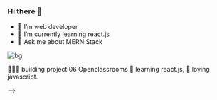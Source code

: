 ### Hi there 👋


- 🔭 I’m web developer
- 🌱 I’m currently learning react.js
- 💬 Ask me about MERN Stack


![bg][banner]



👨🏼‍💻 building project 06 Openclassrooms
🧠 learning react.js,
💜 loving javascript.



[banner]: https://github.com/saamine85/saamine85/blob/main/Banner.png
<!-- [react]: http://reactjs.org -->
<!-- 🏡 [website][website] **|** 
🐦 [twitter][twitter] **|** 
📺 [youtube][youtube] **|** 
🎥 [twitch][twitch] **|** 
📰 [newsletter][newsletter] **|** 
📦 [npm][npm] **|** 
📷 [instagram][instagram] **|** 
👔 [linkedin][linkedin] -->



<!-- 

[twitter]: https://twitter.com/bradgarropy
[youtube]: https://youtube.com/bradgarropy
[twitch]: https://twitch.tv/bradgarropy
[instagram]: https://instagram.com/bradgarropy
[linkedin]: https://linkedin.com/in/bradgarropy



<!-- Socials -->
<!-- <a href="https://twitter.com/denicmarko"><img src="https://cdn.worldvectorlogo.com/logos/twitter-6.svg" title="Twitter" alt="Marko Denic Twitter profile" width="40"/></a>
&ensp;<a href="https://www.youtube.com/c/MarkoDenic"><img src="https://cdn.worldvectorlogo.com/logos/youtube-icon.svg" title="YouTube" alt="Marko Denic YouTube profile" width="40"/></a>
&ensp;<a href="https://www.linkedin.com/in/marko-denic-full-stack-developer/"><img src="https://cdn.worldvectorlogo.com/logos/linkedin-icon-2.svg" title="Linkedin" alt="Marko Denic Linkedin account" width="30"/></a>
&ensp;<a href="https://www.instagram.com/markodenic1"><img src="https://cdn.worldvectorlogo.com/logos/instagram-5.svg" title="Instagram" alt="Marko Denic Instagram profile" width="30"/></a>
&ensp;<a href="https://www.showwcase.com/denicmarko"><img src="https://www.showwcase.com/favicon.png" title="Showwcase" alt="Marko Denic Showwcase profile" width="30"/></a>
&ensp;<a href="https://dev.to/denicmarko"><img src="https://cdn.worldvectorlogo.com/logos/devto.svg" title="DEV" alt="Marko Denic Dev.to profile" width="30"/></a>
&ensp;<a href="https://denic.hashnode.dev/"><img src="https://cdn.hashnode.com/res/hashnode/image/upload/v1611902473383/CDyAuTy75.png" title="Hashnode" alt="Marko Denic Hashnode blog" width="30"/></a>
&ensp;<a href="https://github.com/markodenic"><img src="https://cdn.worldvectorlogo.com/logos/github-icon-1.svg" title="GitHub" alt="Marko Denic GitHub profile" width="30"/></a>
<br> -->

<!-- ## ⚡ Github Stats -->


<!-- ### Let's Connect 🔗 -->

<!-- [![](https://img.shields.io/badge/linkedin-%230077B5.svg?&style=for-the-badge&logo=linkedin&logoColor=white0e76a8)](https://www.linkedin.com/in/marko-denic-full-stack-developer/)
[![](https://img.shields.io/badge/twitter-%230077B5.svg?&style=for-the-badge&logo=twitter&logoColor=white&color=00acee)](https://twitter.com/denicmarko) 
[![](https://img.shields.io/badge/instagram-%230077B5.svg?&style=for-the-badge&logo=instagram&logoColor=white&color=8a3ab9)](https://www.instagram.com/markodenic1/) -->

<!-- ### Latest Posts -->
<!-- BLOG-POST-LIST:START -->
<!-- - [WordPress Tips And Tricks](https://markodenic.com/wordpress-tips-and-tricks/)
- [10 Examples of Great Website Design](https://markodenic.com/10-examples-of-great-website-design/)
- [How to Write Long-tail Keyword Articles](https://markodenic.com/how-to-write-long-tail-keyword-articles/)
- [17 Profitable Business Ideas for Web Developers to Start in 2022.](https://markodenic.com/17-profitable-business-ideas-for-web-developers-to-start-in-2022/)
- [How to do keyword research](https://markodenic.com/how-to-do-keyword-research/) -->
<!-- BLOG-POST-LIST:END -->

<!-- ### Latest Github activities -->
<!--START_SECTION:activity-->
<!-- 1. 🎉 Merged PR [#268](https://github.com/markodenic/awesome-tech-blogs/pull/268) in [markodenic/awesome-tech-blogs](https://github.com/markodenic/awesome-tech-blogs)
2. 🗣 Commented on [#271](https://github.com/markodenic/awesome-tech-blogs/issues/271) in [markodenic/awesome-tech-blogs](https://github.com/markodenic/awesome-tech-blogs)
3. 🎉 Merged PR [#270](https://github.com/markodenic/awesome-tech-blogs/pull/270) in [markodenic/awesome-tech-blogs](https://github.com/markodenic/awesome-tech-blogs)
4. 🎉 Merged PR [#269](https://github.com/markodenic/awesome-tech-blogs/pull/269) in [markodenic/awesome-tech-blogs](https://github.com/markodenic/awesome-tech-blogs)
5. 🎉 Merged PR [#255](https://github.com/markodenic/awesome-tech-blogs/pull/255) in [markodenic/awesome-tech-blogs](https://github.com/markodenic/awesome-tech-blogs) -->
<!--END_SECTION:activity--> -->

